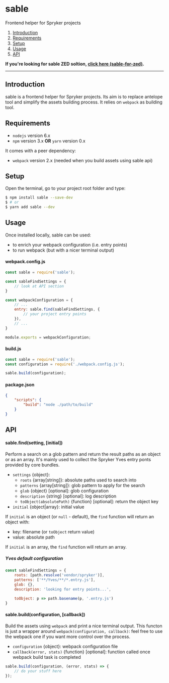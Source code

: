 # sable

Frontend helper for Spryker projects

1. [Introduction](#introduction)
2. [Requirements](#requirements)
3. [Setup](#setup)
4. [Usage](#usage)
5. [API](#api)

**If you're looking for sable ZED soltion, [click here (sable-for-zed)](https://github.com/spryker/sable-for-zed).**

---

## Introduction

sable is a frontend helper for Spryker projects. 
Its aim is to replace antelope tool and simplify the assets building process.
It relies on `webpack` as building tool.



## Requirements

- `nodejs` version 6.x
- `npm` version 3.x **OR** `yarn` version 0.x

It comes with a peer dependency:

- `webpack` version 2.x (needed when you build assets using sable api)



## Setup

Open the terminal, go to your project root folder and type:

```bash
$ npm install sable --save-dev
$ # or 
$ yarn add sable --dev
```


## Usage

Once installed locally, sable can be used:

- to enrich your webpack configuration (i.e. entry points)
- to run webpack (but with a nicer terminal output)

#### webpack.config.js

```js
const sable = require('sable');

const sableFindSettings = {
    // look at API section
}

const webpackConfiguration = {
    // ...
    entry: sable.find(sableFindSettings, {
        // your project entry points
    }),
    // ...
}

module.exports = webpackConfiguration;
```

#### build.js

```js
const sable = require('sable');
const configuration = require('./webpack.config.js');

sable.build(configuration);
```

#### package.json

```json
{
    "scripts": {
        "build": "node ./path/to/build"
    }
}
```


## API

#### sable.find(setting, [initial])

Perform a search on a glob pattern and return the result paths as an object or as an array. 
It's mainly used to collect the Spryker Yves entry ponts provided by core bundles.

- `settings` {object}:
    - `roots` {array[string]}: absolute paths used to search into
    - `patterns` {array[string]}: glob pattern to apply for the search
    - `glob` {object} [optional]: glob configuration
    - `description` {string} [optional]: log description
    - `toObject(absolutePath)` {function} [optional]: return the object key
- `initial` {object|array}: initial value

If `initial` is an object (or `null` - default), 
the `find` function will return an object with:

- key: filename (or `toObject` return value)
- value: absolute path

If `initial` is an array, the `find` function will return an array.


##### Yves default configuration

```js
const sableFindSettings = {
    roots: [path.resolve('vendor/spryker')],
    patterns: ['**/Yves/**/*.entry.js'],
    glob: {},
    description: 'looking for entry points...',

    toObject: p => path.basename(p, '.entry.js')
}
```

#### sable.build(configuration, [callback])

Build the assets using `webpack` and print a nice terminal output.
This functon is just a wrapper around `webpack(configuration, callback)`:
feel free to use the webpack one if you want more control over the process.

- `configuration` {object}: webpack configuration file
- `callback(error, stats)` {function} [optional]: function called once webpack build task is completed

```js
sable.build(configuration, (error, stats) => {
    // do your stuff here
});
```

